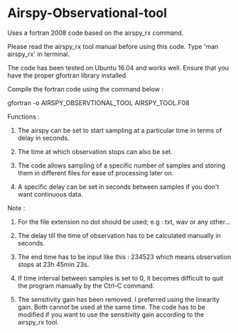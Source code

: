 # Airspy-Observational-tool
Uses a fortran 2008 code based on the airspy_rx command.

Please read the airspy_rx tool manual before using this code. Type 'man airspy_rx' in terminal. 

The code has been tested on Ubuntu 16.04 and works well. Ensure that you have the proper gfortran library installed.

Compile the fortran code using the command below :

gfortran -o AIRSPY_OBSERVTIONAL_TOOL AIRSPY_TOOL.F08

Functions :

1. The airspy can be set to start sampling at a particular time in terms of delay in seconds.

2. The time at which observation stops can also be set.

3. The code allows sampling of a specific number of samples and storing them in different files for ease of processing later on.

4. A specific delay can be set in seconds between samples if you don't want continuous data.

Note :

1. For the file extension no dot should be used; e.g : txt, wav or any other...

2. The delay till the time of observation has to be calculated manually in seconds.

3. The end time has to be input like this : 234523 which means observation stops at 23h 45min 23s.

4. If time interval between samples is set to 0, it becomes difficult to quit the program manually by the Ctrl-C command. 

5. The sensitivity gain has been removed. I preferred using the linearity gain. Both cannot be used at the same time. The code has to be modified if you want to use the sensitivity gain according to the airspy_rx tool.


